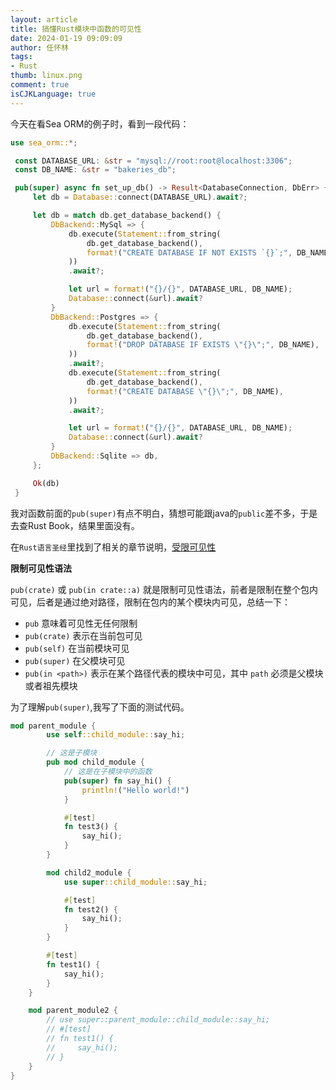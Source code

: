 ```yaml
---
layout: article
title: 搞懂Rust模块中函数的可见性
date: 2024-01-19 09:09:09
author: 任怀林
tags:
- Rust
thumb: linux.png
comment: true
isCJKLanguage: true
---
```

今天在看Sea ORM的例子时，看到一段代码：
```rust
use sea_orm::*;

 const DATABASE_URL: &str = "mysql://root:root@localhost:3306";
 const DB_NAME: &str = "bakeries_db";

 pub(super) async fn set_up_db() -> Result<DatabaseConnection, DbErr> {
     let db = Database::connect(DATABASE_URL).await?;

     let db = match db.get_database_backend() {
         DbBackend::MySql => {
             db.execute(Statement::from_string(
                 db.get_database_backend(),
                 format!("CREATE DATABASE IF NOT EXISTS `{}`;", DB_NAME),
             ))
             .await?;

             let url = format!("{}/{}", DATABASE_URL, DB_NAME);
             Database::connect(&url).await?
         }
         DbBackend::Postgres => {
             db.execute(Statement::from_string(
                 db.get_database_backend(),
                 format!("DROP DATABASE IF EXISTS \"{}\";", DB_NAME),
             ))
             .await?;
             db.execute(Statement::from_string(
                 db.get_database_backend(),
                 format!("CREATE DATABASE \"{}\";", DB_NAME),
             ))
             .await?;

             let url = format!("{}/{}", DATABASE_URL, DB_NAME);
             Database::connect(&url).await?
         }
         DbBackend::Sqlite => db,
     };

     Ok(db)
 }
```

我对函数前面的` pub(super) `有点不明白，猜想可能跟java的`public`差不多，于是去查Rust Book，结果里面没有。

在`Rust语言圣经`里找到了相关的章节说明，[受限可见性](https://course.rs/basic/crate-module/use.html#%E5%8F%97%E9%99%90%E7%9A%84%E5%8F%AF%E8%A7%81%E6%80%A7) 

**限制可见性语法**

`pub(crate)` 或 `pub(in crate::a)` 就是限制可见性语法，前者是限制在整个包内可见，后者是通过绝对路径，限制在包内的某个模块内可见，总结一下：

- `pub` 意味着可见性无任何限制
- `pub(crate)` 表示在当前包可见
- `pub(self)` 在当前模块可见
- `pub(super)` 在父模块可见
- `pub(in <path>)` 表示在某个路径代表的模块中可见，其中 `path` 必须是父模块或者祖先模块

为了理解` pub(super) `,我写了下面的测试代码。

```rust
mod parent_module {
        use self::child_module::say_hi;

        // 这是子模块
        pub mod child_module {
            // 这是在子模块中的函数
            pub(super) fn say_hi() {
                println!("Hello world!")
            }

            #[test]
            fn test3() {
                say_hi();
            }
        }

        mod child2_module {
            use super::child_module::say_hi;

            #[test]
            fn test2() {
                say_hi();
            }
        }

        #[test]
        fn test1() {
            say_hi();
        }
    }

    mod parent_module2 {
        // use super::parent_module::child_module::say_hi;
        // #[test]
        // fn test1() {
        //     say_hi();
        // }
    }
}
```